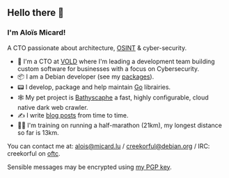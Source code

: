 ## Hello there 👋

### I'm Aloïs Micard!

A CTO passionate about architecture, [OSINT](https://en.wikipedia.org/wiki/Open-source_intelligence) & cyber-security.

- 💼 I'm a CTO at [VOLD](https://vold.lu/) where I'm leading a development team building custom software for businesses with a focus on Cybersecurity.
- 📦 I am a Debian developer (see my [packages](https://qa.debian.org/developer.php?login=Alo%C3%AFs+Micard)).
- 📟 I develop, package and help maintain [Go](https://golang.org/) librairies.
- 🕸️ My pet project is [Bathyscaphe](https://github.com/darkspot-org/bathyscaphe) a fast, highly configurable, cloud native dark web crawler.
- ✍️ I write [blog posts](https://creekorful.blog) from time to time.
- 🏃‍♂️ I'm training on running a half-marathon (21km), my longest distance so far is 13km.

You can contact me at: alois@micard.lu / creekorful@debian.org / IRC: creekorful on [oftc](https://www.oftc.net/).

Sensible messages may be encrypted using [my PGP key](https://keyserver.ubuntu.com/pks/lookup?op=get&search=0xda4aa4369bfae29967cde85bf733e8710859fcd2).
